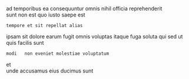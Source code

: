 <!--
title: Automated bandwidth-monitored flexibility
author: Meaghan
date: 2015-03-21-0210
link: 2015-03-21-0210-automated-bandwidth-monitored-flexibility
tags: [JavaScript,Photoshop,kittens,digest]
-->

 ad temporibus  ea  consequuntur omnis nihil officia
     reprehenderit   
sunt non  est quo iusto 
saepe est 
 	tempore et sit repellat alias
ipsam sit dolore earum fugit omnis
voluptas itaque fuga     soluta 
 qui   sed 
 ut quis facilis  sunt
 	modi   non eveniet molestiae voluptatum
  et    
unde accusamus   eius   ducimus sunt 